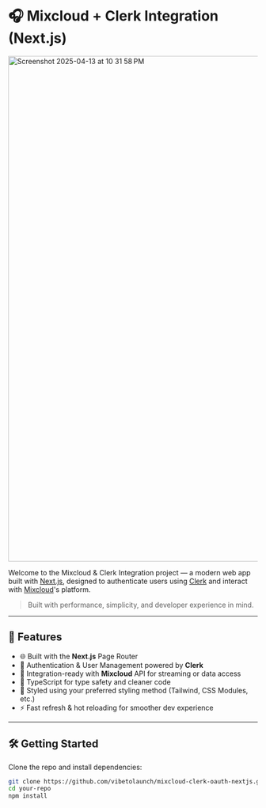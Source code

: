 # 🎧 Mixcloud + Clerk Integration (Next.js)

<img width="1022" alt="Screenshot 2025-04-13 at 10 31 58 PM" src="https://github.com/user-attachments/assets/4e8b54c8-4a7a-4965-afb1-14ee2a53d614" />

Welcome to the Mixcloud & Clerk Integration project — a modern web app built with [Next.js](https://nextjs.org), designed to authenticate users using [Clerk](https://clerk.dev) and interact with [Mixcloud](https://www.mixcloud.com/)'s platform.

> Built with performance, simplicity, and developer experience in mind.

---

## 🚀 Features

- 🌐 Built with the **Next.js** Page Router
- 🔐 Authentication & User Management powered by **Clerk**
- 🎵 Integration-ready with **Mixcloud** API for streaming or data access
- 🧱 TypeScript for type safety and cleaner code
- 💅 Styled using your preferred styling method (Tailwind, CSS Modules, etc.)
- ⚡ Fast refresh & hot reloading for smoother dev experience

---

## 🛠 Getting Started

Clone the repo and install dependencies:

```bash
git clone https://github.com/vibetolaunch/mixcloud-clerk-oauth-nextjs.git
cd your-repo
npm install
